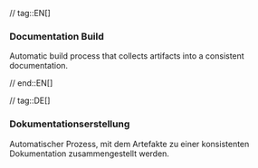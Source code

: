 // tag::EN[]
### Documentation Build

Automatic build process that collects artifacts into a consistent documentation.


// end::EN[]

// tag::DE[]
### Dokumentationserstellung

Automatischer Prozess, mit dem Artefakte zu
einer konsistenten Dokumentation zusammengestellt werden.

